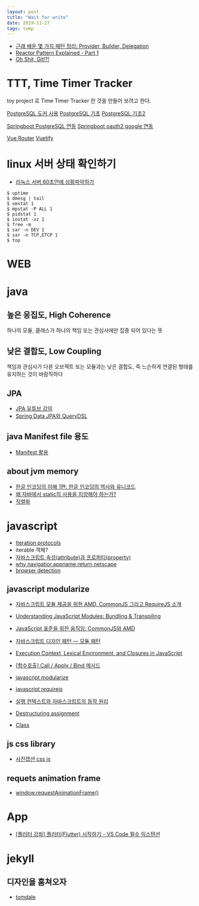 ```yaml
---
layout: post
title: "Wait for write"
date: 2019-11-27
tags: temp
---
```


- [근래 배운 몇 가지 패턴 정리: Provider, Builder, Delegation](https://diveintodata.org/2015/10/05/%EA%B7%BC%EB%9E%98-%EB%B0%B0%EC%9A%B4-%EB%AA%87-%EA%B0%80%EC%A7%80-%ED%8C%A8%ED%84%B4-%EC%A0%95%EB%A6%AC-provider-builder-delegation/)
- [Reactor Pattern Explained - Part 1](http://jeewanthad.blogspot.com/2013/02/reactor-pattern-explained-part-1.html?m=1)
- [Oh Shit, Git!?!](https://ohshitgit.com/#accidental-commit-wrong-branch)

# TTT, Time Timer Tracker

toy project 로 Time Timer Tracker 란 것을 만들어 보려고 한다.

[PostgreSQL 도커 사용](https://judo0179.tistory.com/48)
[PostgreSQL 기초](http://www.gurubee.net/postgresql/basic)
[PostgreSQL 기초2](https://wwwi.tistory.com/347)

[Springboot PostgreSQL 연동](https://engkimbs.tistory.com/789)
[Springboot oauth2 google 연동](https://jojoldu.tistory.com/168)

[Vue Router](https://router.vuejs.org/kr/guide/essentials/nested-routes.html)
[Vuetify](https://vuetifyjs.com/ko/getting-started/quick-start/)

# linux 서버 상태 확인하기

- [리눅스 서버 60초안에 상황파악하기](https://b.luavis.kr/server/linux-performance-analysis)

``` shell
$ uptime
$ dmesg | tail
$ vmstat 1
$ mpstat -P ALL 1
$ pidstat 1
$ iostat -xz 1
$ free -m
$ sar -n DEV 1
$ sar -n TCP,ETCP 1
$ top
```

# WEB
# java
## 높은 응집도, High Coherence
하나의 모듈, 클래스가 하나의 책임 또는 관심사에만 집중 되어 있다는 뜻
## 낮은 결합도, Low Coupling
책임과 관심사가 다른 오브젝트 또는 모듈과는 낮은 결합도, 즉 느슨하게 연결된 형태를 유지하는 것이 바람직하다


## JPA
- [JPA 유튜브 강의](https://www.youtube.com/watch?v=WfrSN9Z7MiA&list=PL9mhQYIlKEhfpMVndI23RwWTL9-VL-B7U)
- [Spring Data JPA와 QueryDSL](https://ict-nroo.tistory.com/117)

## java Manifest file 용도
- [Manifest 활용](http://seosh81.info/?p=415)  
## about jvm memory
- [한글 인코딩의 이해 1편: 한글 인코딩의 역사와 유니코드](https://d2.naver.com/helloworld/19187)
- [왜 자바에서 static의 사용을 지양해야 하는가?](https://unabated.tistory.com/entry/%EC%99%9C-%EC%9E%90%EB%B0%94%EC%97%90%EC%84%9C-static%EC%9D%98-%EC%82%AC%EC%9A%A9%EC%9D%84-%EC%A7%80%EC%96%91%ED%95%B4%EC%95%BC-%ED%95%98%EB%8A%94%EA%B0%80)
- [직렬화](https://j.mearie.org/post/122845365013/serialization)

# javascript
- [Iteration protocols](https://developer.mozilla.org/ko/docs/Web/JavaScript/Reference/Iteration_protocols)
- iterable 객체?
- [자바스크립트 속성(attribute)과 프로퍼티(property)](https://medium.com/@violetboralee/%EC%9E%90%EB%B0%94%EC%8A%A4%ED%81%AC%EB%A6%BD%ED%8A%B8-%EC%86%8D%EC%84%B1-attribute-%EA%B3%BC-%ED%94%84%EB%A1%9C%ED%8D%BC%ED%8B%B0-property-d2f9b772addf)
- [why navigatior.appname return netscape](https://stackoverflow.com/questions/14573881/why-does-javascript-navigator-appname-return-netscape-for-safari-firefox-and-ch)
- [browser detection](http://jibbering.com/faq/notes/detect-browser/#bdValid)
## javascript modularize
- [자바스크립트 모듈 제공을 위한 AMD, CommonJS 그리고 RequireJS 소개](https://blog.pigno.se/post/157992405313/%EC%9E%90%EB%B0%94%EC%8A%A4%ED%81%AC%EB%A6%BD%ED%8A%B8-%EB%AA%A8%EB%93%88-%EC%A0%9C%EA%B3%B5%EC%9D%84-%EC%9C%84%ED%95%9C-amd-commonjs-%EA%B7%B8%EB%A6%AC%EA%B3%A0-requirejs-%EC%86%8C%EA%B0%9C)
- [Understanding JavaScript Modules: Bundling & Transpiling](https://www.sitepoint.com/javascript-modules-bundling-transpiling/)
- [JavaScript 표준을 위한 움직임: CommonJS와 AMD](https://d2.naver.com/helloworld/12864)
- [자바스크립트 디자인 패턴 — 모듈 패턴](https://medium.com/%EC%98%A4%EB%8A%98%EC%9D%98-%ED%94%84%EB%A1%9C%EA%B7%B8%EB%9E%98%EB%B0%8D/%EC%9E%90%EB%B0%94%EC%8A%A4%ED%81%AC%EB%A6%BD%ED%8A%B8-%EB%94%94%EC%9E%90%EC%9D%B8-%ED%8C%A8%ED%84%B4-%EB%AA%A8%EB%93%88-%ED%8C%A8%ED%84%B4-d5ba2c94eeb5)
- [Execution Context, Lexical Environment, and Closures in JavaScript](https://medium.com/better-programming/execution-context-lexical-environment-and-closures-in-javascript-b57c979341a5)
- [[함수호출] Call / Apply / Bind 메서드](https://velog.io/@rohkorea86/this-%EC%99%80-callapplybind-%ED%95%A8%EC%88%98-mfjpvb9yap)

- [javascript modularize](https://skout90.github.io/2017/09/01/Javascript/7.%20javascript-%EB%AA%A8%EB%93%88%ED%99%94/)  
- [javascript requirejs](https://wckhg89.github.io/archivers/requirejs1)
- [실행 컨텍스트와 자바스크립트의 동작 원리](https://poiemaweb.com/js-execution-context)
- [Destructuring assignment](https://developer.mozilla.org/en-US/docs/Web/JavaScript/Reference/Operators/Destructuring_assignment#Unpacking_fields_from_objects_passed_as_function_parameter)
- [Class](https://developer.mozilla.org/ko/docs/Web/JavaScript/Reference/Classes)
## js css library
- [사진캡션 css js](https://www.cssscript.com/image-caption-hover-animations-with-css3-transitions-and-transforms/)
## requets animation frame
- [window.requestAnimationFrame()](https://developer.mozilla.org/ko/docs/Web/API/Window/requestAnimationFrame)

# App
- [[플러터 강좌] 플러터(Flutter) 시작하기 - VS Code 필수 익스텐션](https://www.steeme.com/179?category=734731)
# jekyll
## 디자인을 훔쳐오자
- [tomdale](https://tomdale.net/2017/01/im-joining-linkedin/)
